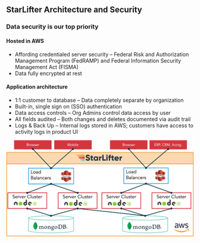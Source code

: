 ## StarLifter Architecture and Security

### Data security is our top priority

#### Hosted in AWS
* Affording credentialed server security – Federal Risk and Authorization Management Program (FedRAMP) and Federal Information Security Management Act (FISMA) 
* Data fully encrypted at rest

#### Application architecture 
* 1:1 customer to database – Data completely separate by organization 
* Built-in, single sign on (SSO) authentication 
* Data access controls – Org Admins control data access by user
* All fields audited – Both changes and deletes documented via audit trail
* Logs & Back Up – Internal logs stored in AWS; customers have access to activity logs in product UI



<img src="../assets/arch.png"  style="width:600px" class="border"></img>





